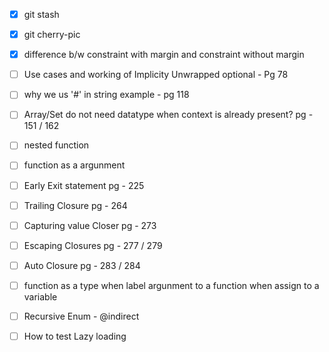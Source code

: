 - [x] git stash

- [x] git cherry-pic

- [x] difference b/w constraint with margin and constraint without margin

- [ ] Use cases and working of Implicity Unwrapped optional - Pg 78 

- [ ] why we us '#' in string example - pg 118

- [ ] Array/Set do not need datatype when context is already present? pg - 151 / 162

- [ ] nested function

- [ ] function as a argunment 

- [ ] Early Exit statement pg - 225

- [ ] Trailing Closure pg - 264

- [ ] Capturing value Closer pg - 273

- [ ] Escaping Closures pg - 277 / 279

- [ ] Auto Closure pg - 283 / 284

- [ ] function as a type when label argunment to a function when assign to a variable 

- [ ] Recursive Enum - @indirect

- [ ] How to test Lazy loading 
